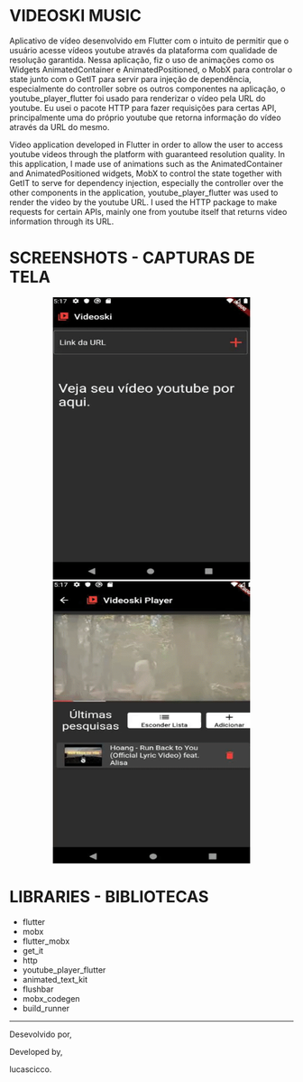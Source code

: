 # VIDEOSKI MUSIC

Aplicativo de vídeo desenvolvido em Flutter com o intuito de permitir que o usuário acesse vídeos youtube através da plataforma com qualidade de resolução garantida. Nessa aplicação, fiz o uso de animações como os Widgets AnimatedContainer e AnimatedPositioned, o MobX para controlar o state junto com o GetIT para servir para injeção de dependência, especialmente do controller sobre os outros componentes na aplicação, o youtube_player_flutter foi usado para renderizar o vídeo pela URL do youtube. Eu usei o pacote HTTP para fazer requisições para certas API, principalmente uma do próprio youtube que retorna informação do vídeo através da URL do mesmo.

Video application developed in Flutter in order to allow the user to access youtube videos through the platform with guaranteed resolution quality. In this application, I made use of animations such as the AnimatedContainer and AnimatedPositioned widgets, MobX to control the state together with GetIT to serve for dependency injection, especially the controller over the other components in the application, youtube_player_flutter was used to render the video by the youtube URL. I used the HTTP package to make requests for certain APIs, mainly one from youtube itself that returns video information through its URL.

# SCREENSHOTS - CAPTURAS DE TELA

<p align=center> 
    <span>
        <img src="assets/gif1.gif" width=350 height=500/>
        <img src="assets/gif2.gif" width=350 height=500/>
    </span>
</p>

# LIBRARIES - BIBLIOTECAS

- flutter
- mobx
- flutter_mobx
- get_it
- http
- youtube_player_flutter
- animated_text_kit
- flushbar
- mobx_codegen
- build_runner

<hr>

Desevolvido por,

Developed by,

lucascicco.
 
